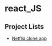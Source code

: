 # react_JS

## Project Lists

+ [Netflix clone app](https://github.com/petchkubb/react_JS/tree/main/netflix_clone_app)
